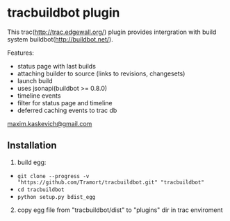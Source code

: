 tracbuildbot plugin
==============

This trac(http://trac.edgewall.org/) plugin provides intergration with 
build system buildbot(http://buildbot.net/).

Features:
- status page with last builds
- attaching builder to source (links to revisions, changesets)
- launch build
- uses jsonapi(buildbot >= 0.8.0)
- timeline events
- filter for status page and timeline
- deferred caching events to trac db

maxim.kaskevich@gmail.com

Installation
------------------------

1. build egg:
 - `git clone --progress -v "https://github.com/Tramort/tracbuildbot.git" "tracbuildbot"`
 - `cd tracbuildbot`
 - `python setup.py bdist_egg`

2. copy egg file from "tracbuildbot/dist" to "plugins" dir in trac enviroment
